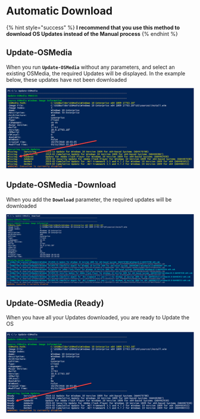 # Automatic Download

{% hint style="success" %}
**I recommend that you use this method to download OS Updates instead of the Manual process**
{% endhint %}

## Update-OSMedia

When you run **`Update-OSMedia`** without any parameters, and select an existing OSMedia, the required Updates will be displayed.  In the example below, these updates have not been downloaded

![](../../../../.gitbook/assets/image%20%2847%29.png)

## Update-OSMedia -Download

When you add the **`Download`** parameter, the required updates will be downloaded 

![](../../../../.gitbook/assets/image%20%28114%29.png)

## Update-OSMedia \(Ready\)

When you have all your Updates downloaded, you are ready to Update the OS

![](../../../../.gitbook/assets/image%20%2899%29.png)



